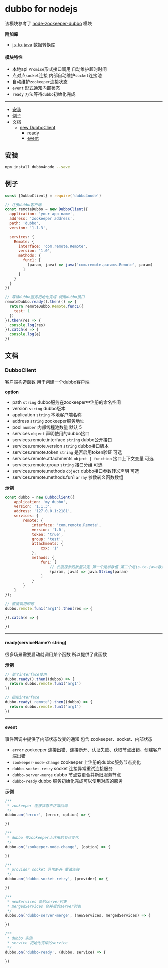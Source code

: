# dubbo for nodejs

该模块参考了 [node-zookeeper-dubbo](https://www.npmjs.com/package/node-zookeeper-dubbo) 模块


**附加库**
* [js-to-java](https://www.npmjs.com/package/js-to-java) 数据转换库

#### 模块特性
  * 本地api `Promise`形式接口调用 自动维护超时时间
  * 点对点`socket`连接 内部自动维护`socket`连接池
  * 自动维护`zookeeper`连接状态
  * `event` 形式通知内部状态
  * `ready` 方法等待`dubbo`初始化完成

---

+ [安装](#安装)
+ [例子](#例子)
+ [文档](#文档)
    + [new DubboClient](#DubboClient)
        + [ready](#ready)
        + [event](#event)
 

## 安装
```bash
npm install dubbo4node --save
```

## 例子

```javascript
const {DubboClient} = require('dubbo4node')

// 注册dubbo客户端
const remoteDubbo = new DubboClient({
  application: 'your app name',
  address: 'zookeeper address',
  path: 'dubbo',
  version: '1.1.3',

  services: {
    Remote: {
      interface: 'com.remote.Remote',
      version: '1.0',
      methods: {
        func1: [
          (param, java) => java('com.remote.params.Remote', param)
        ]
      }
    }
  }
})

// 等待dubbo服务初始化完成 调用dubbo接口
remoteDubbo.ready().then(() => {
  return remoteDubbo.Remote.func1({
    test: 1
  })
}).then(res => {
  console.log(res)
}).catch(e => {
  console.log(e)
})

```

## 文档

### DubboClient

客户端构造函数 用于创建一个dubbo客户端

**option**

* path `string` dubbo服务在zookeeper中注册的命名空间
* version `string` dubbo版本
* application `string` 本地客户端名称
* address `string` zookeeper服务地址
* pool `number` 内部线程池数量 默认 5
* services `object` 声明使用的dubbo接口
* services.remote.interface `string` dubbo公开接口
* services.remote.version `string` dubbo接口版本
* services.remote.token `string` 是否启用token验证 可选
* services.remote.attachments `object | function` 接口上下文变量 可选
* services.remote.group `string` 接口分组 可选
* services.remote.methods `object` dubbo接口参数转义声明 可选
* services.remote.methods.fun1 `array` 参数转义函数数组



**示例**
```javascript
const dubbo = new DubboClient({
    application: 'my_dubbo',
    version: '1.1.3',
    address: '127.0.0.1:2181',
    services: {
        remote: {
            interface: 'com.remote.Remote',
            version: '1.0',
            token: 'true',
            group: 'test',
            attachments: {
                xxx: '1'
            },
            methods: {
                fun1: [
                    // 长度视参数数量决定 第一个是参数值 第二个是js-to-java数据转换库
                    (param, java) => java.String(param)
                ]
            }
        }
    }
});

// 直接调用即可
dubbo.remote.fun1('arg1').then(res => {

}).catch(e => {

})

```

---

#### ready(serviceName?: string)

很多场景需要启动就调用某个函数 所以提供了此函数

**示例**

```javascript
// 单个interface使用
dubbo.ready().then((dubbo) => {
  return dubbo.remote.fun1('arg1')
})

// 指定interface
dubbo.ready('remote').then((dubbo) => {
  return dubbo.remote.fun1('arg1')
})

```

---

#### event

事件回调中提供了内部状态改变的通知 包含 zookeeper、socket、内部状态

* `error` zookeeper 连接出错、连接断开、认证失败、获取节点出错、创建客户端出错
* `zookeeper-node-change` zookeeper 上注册的dubbo服务节点变化
* `dubbo-socket-retry` socket 连接异常重试连接服务
* `dubbo-server-merge` dubbo 节点变更合并新旧服务节点
* `dubbo-ready` dubbo 服务初始化完成可以使用对应的服务

**示例**

```javascript
/**
 * zookeeper 连接状态不正常回调
 */
dubbo.on('error', (error, option) => {

})

/**
 * dubbo 在zookeeper上注册的节点变化
 */
dubbo.on('zookeeper-node-change', (option) => {

})

/**
 * provider socket 异常断开 重试连接
 */
dubbo.on('dubbo-socket-retry', (provider) => {

})

/**
 * newServices 新的server列表
 * mergedServices 合并后的server列表
 */
dubbo.on('dubbo-server-merge', (newServices, mergedServices) => {

})

/**
 * dubbo 实例
 * service 初始化完毕的service
 */
dubbo.on('dubbo-ready', (dubbo, service) => {

})


```


